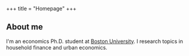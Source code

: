 +++
title = "Homepage"
+++

## About me

I'm an economics Ph.D. student at [Boston University](https://www.bu.edu/econ/).
I research topics in household finance and urban economics.
